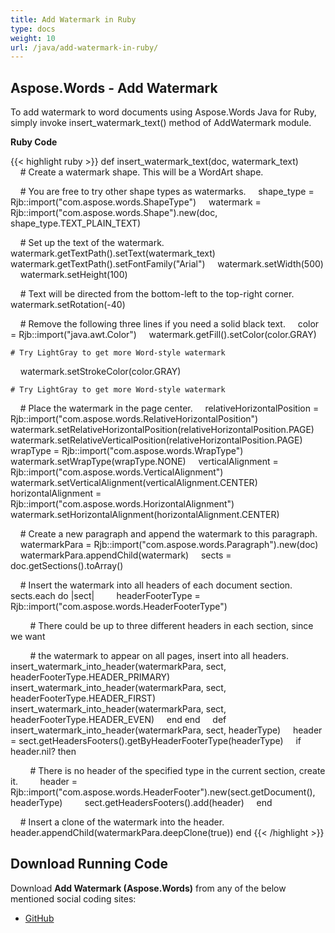 ```yaml
---
title: Add Watermark in Ruby
type: docs
weight: 10
url: /java/add-watermark-in-ruby/
---
```


## **Aspose.Words - Add Watermark**

To add watermark to word documents using Aspose.Words Java for Ruby, simply invoke insert_watermark_text() method of AddWatermark module.

**Ruby Code**

{{< highlight ruby >}}
def insert_watermark_text(doc, watermark_text)
       
    # Create a watermark shape. This will be a WordArt shape.

    # You are free to try other shape types as watermarks.
    shape_type = Rjb::import("com.aspose.words.ShapeType")
    watermark = Rjb::import("com.aspose.words.Shape").new(doc,  shape_type.TEXT_PLAIN_TEXT)

    # Set up the text of the watermark.
    watermark.getTextPath().setText(watermark_text)
    watermark.getTextPath().setFontFamily("Arial")
    watermark.setWidth(500)
    watermark.setHeight(100)

    # Text will be directed from the bottom-left to the top-right corner.
    watermark.setRotation(-40)

    # Remove the following three lines if you need a solid black text.
    color = Rjb::import("java.awt.Color")
    watermark.getFill().setColor(color.GRAY)
    
	# Try LightGray to get more Word-style watermark
    watermark.setStrokeColor(color.GRAY)
    
	# Try LightGray to get more Word-style watermark
    # Place the watermark in the page center.
    relativeHorizontalPosition = Rjb::import("com.aspose.words.RelativeHorizontalPosition")
    watermark.setRelativeHorizontalPosition(relativeHorizontalPosition.PAGE)
    watermark.setRelativeVerticalPosition(relativeHorizontalPosition.PAGE)
    wrapType = Rjb::import("com.aspose.words.WrapType")
    watermark.setWrapType(wrapType.NONE)
    verticalAlignment = Rjb::import("com.aspose.words.VerticalAlignment")
    watermark.setVerticalAlignment(verticalAlignment.CENTER)
    horizontalAlignment = Rjb::import("com.aspose.words.HorizontalAlignment")
    watermark.setHorizontalAlignment(horizontalAlignment.CENTER)

    # Create a new paragraph and append the watermark to this paragraph.
    watermarkPara = Rjb::import("com.aspose.words.Paragraph").new(doc)
    watermarkPara.appendChild(watermark)
    sects = doc.getSections().toArray()

    # Insert the watermark into all headers of each document section.
    sects.each do |sect|
        headerFooterType = Rjb::import("com.aspose.words.HeaderFooterType")

        # There could be up to three different headers in each section, since we want

        # the watermark to appear on all pages, insert into all headers.
        insert_watermark_into_header(watermarkPara, sect, headerFooterType.HEADER_PRIMARY)
        insert_watermark_into_header(watermarkPara, sect, headerFooterType.HEADER_FIRST)
        insert_watermark_into_header(watermarkPara, sect, headerFooterType.HEADER_EVEN)
    end
end    
def insert_watermark_into_header(watermarkPara, sect, headerType)
    header = sect.getHeadersFooters().getByHeaderFooterType(headerType)
    if header.nil? then

        # There is no header of the specified type in the current section, create it.
        header = Rjb::import("com.aspose.words.HeaderFooter").new(sect.getDocument(), headerType)
        sect.getHeadersFooters().add(header)
    end

    # Insert a clone of the watermark into the header.
    header.appendChild(watermarkPara.deepClone(true))
end
{{< /highlight >}}

## **Download Running Code**

Download **Add Watermark (Aspose.Words)** from any of the below mentioned social coding sites:

- [GitHub](https://github.com/aspose-words/Aspose.Words-for-Java/blob/master/Plugins/Aspose_Words_Java_for_Ruby/lib/asposewordsjavaforruby/addwatermark.rb)
